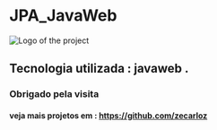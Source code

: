 # JPA_JavaWeb

![Logo of the project](https://www.educative.io/api/edpresso/shot/4572212776402944/image/6018355762823168)

## Tecnologia utilizada : javaweb .
### Obrigado pela visita

#### veja mais projetos em : https://github.com/zecarloz

